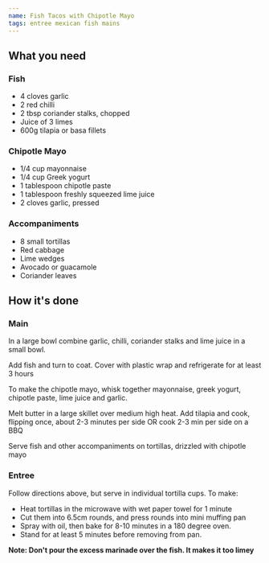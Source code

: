 ```yaml
---
name: Fish Tacos with Chipotle Mayo
tags: entree mexican fish mains
---
```


## What you need

### Fish

* 4 cloves garlic
* 2 red chilli
* 2 tbsp coriander stalks, chopped
* Juice of 3 limes
* 600g tilapia or basa fillets

### Chipotle Mayo

* 1/4 cup mayonnaise
* 1/4 cup Greek yogurt
* 1 tablespoon chipotle paste
* 1 tablespoon freshly squeezed lime juice
* 2 cloves garlic, pressed

### Accompaniments

* 8 small tortillas
* Red cabbage
* Lime wedges
* Avocado or guacamole
* Coriander leaves

<!-- break -->

## How it's done

### Main

In a large bowl combine garlic, chilli, coriander stalks and lime juice in a small bowl.

Add fish and turn to coat. Cover with plastic wrap and refrigerate for at least 3 hours

To make the chipotle mayo, whisk together mayonnaise, greek yogurt, chipotle paste, lime juice and garlic.

Melt butter in a large skillet over medium high heat. Add tilapia and cook, flipping once, about 2-3 minutes per side OR cook 2-3 min per side on a BBQ

Serve fish and other accompaniments on tortillas, drizzled with chipotle mayo

### Entree

Follow directions above, but serve in individual tortilla cups. To make:

* Heat tortillas in the microwave with wet paper towel for 1 minute
* Cut them into 6.5cm rounds, and press rounds into mini muffing pan
* Spray with oil, then bake for 8-10 minutes in a 180 degree oven.
* Stand for at least 5 minutes before removing from pan.

**Note: Don't pour the excess marinade over the fish. It makes it too limey**
